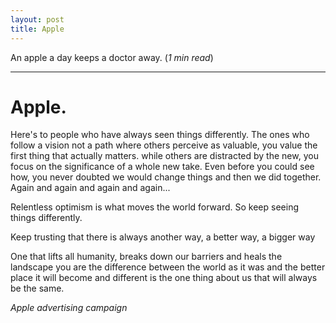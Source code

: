 ```yaml
---
layout: post
title: Apple
---
```


An apple a day keeps a doctor away. (_1 min read_)

-----


# Apple.

Here's to people who have
always seen things differently.
The ones who follow a vision
not a path
where others perceive
as valuable, you value the first thing
that actually matters.
while others are distracted by the new,
you focus on the significance of
a whole new take.
Even before you could see how,
you never doubted we would
change things
and then we did
together.
Again and again and again and again...

Relentless optimism
is what moves the world forward.
So keep seeing things differently.

Keep trusting that there is always
another way,
a better way,
a bigger way

One that lifts all humanity,
breaks down our barriers
and heals the landscape
you are the difference between
the world as it was
and the better place it will become
and different is the one thing about us
that will always be the same.

_Apple advertising campaign_

